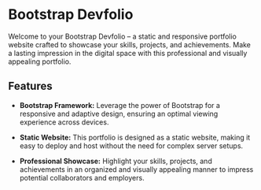 # Bootstrap Devfolio

Welcome to your Bootstrap Devfolio – a static and responsive portfolio website crafted to showcase your skills, projects, and achievements. Make a lasting impression in the digital space with this professional and visually appealing portfolio.

## Features

- **Bootstrap Framework:** Leverage the power of Bootstrap for a responsive and adaptive design, ensuring an optimal viewing experience across devices.

- **Static Website:** This portfolio is designed as a static website, making it easy to deploy and host without the need for complex server setups.

- **Professional Showcase:** Highlight your skills, projects, and achievements in an organized and visually appealing manner to impress potential collaborators and employers.
